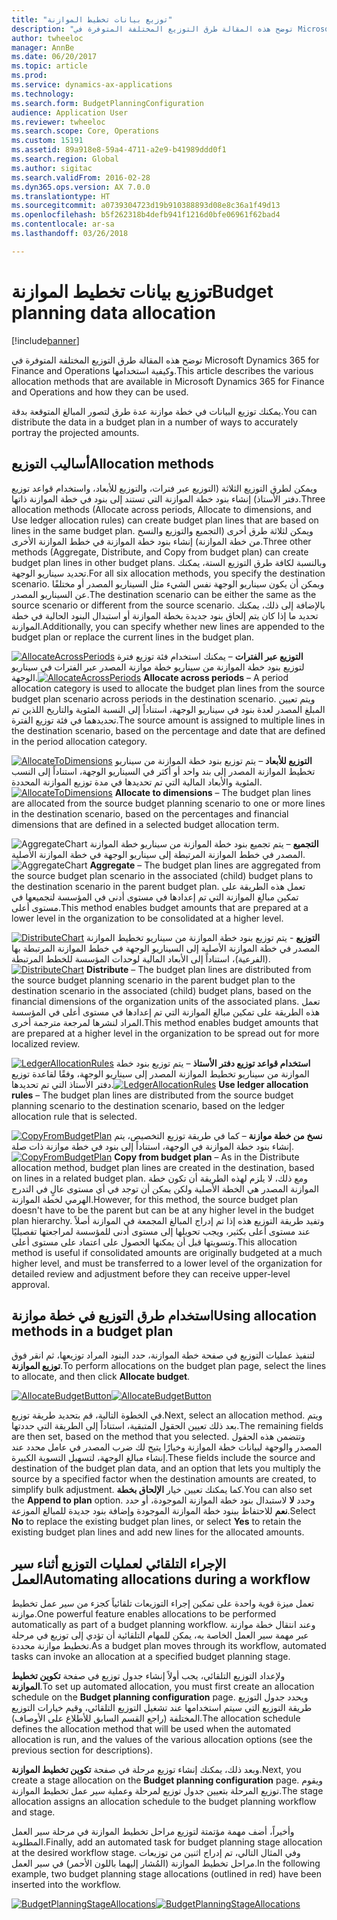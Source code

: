 ```yaml
---
title: "توزيع بيانات تخطيط الموازنة"
description: "توضح هذه المقالة طرق التوزيع المختلفة المتوفرة في Microsoft Dynamics 365 for Finance and Operations وكيفية استخدامها."
author: twheeloc
manager: AnnBe
ms.date: 06/20/2017
ms.topic: article
ms.prod: 
ms.service: dynamics-ax-applications
ms.technology: 
ms.search.form: BudgetPlanningConfiguration
audience: Application User
ms.reviewer: twheeloc
ms.search.scope: Core, Operations
ms.custom: 15191
ms.assetid: 89a918e8-59a4-4711-a2e9-b41989ddd0f1
ms.search.region: Global
ms.author: sigitac
ms.search.validFrom: 2016-02-28
ms.dyn365.ops.version: AX 7.0.0
ms.translationtype: HT
ms.sourcegitcommit: a0739304723d19b910388893d08e8c36a1f49d13
ms.openlocfilehash: b5f262318b4defb941f1216d0bfe06961f62bad4
ms.contentlocale: ar-sa
ms.lasthandoff: 03/26/2018

---
```


# <a name="budget-planning-data-allocation"></a><span data-ttu-id="6ca62-103">توزيع بيانات تخطيط الموازنة</span><span class="sxs-lookup"><span data-stu-id="6ca62-103">Budget planning data allocation</span></span>

[!include[banner](../includes/banner.md)]


<span data-ttu-id="6ca62-104">توضح هذه المقالة طرق التوزيع المختلفة المتوفرة في Microsoft Dynamics 365 for Finance and Operations وكيفية استخدامها.</span><span class="sxs-lookup"><span data-stu-id="6ca62-104">This article describes the various allocation methods that are available in Microsoft Dynamics 365 for Finance and Operations and how they can be used.</span></span>  

<span data-ttu-id="6ca62-105">يمكنك توزيع البيانات في خطة موازنة عدة طرق لتصور المبالغ المتوقعة بدقة.</span><span class="sxs-lookup"><span data-stu-id="6ca62-105">You can distribute the data in a budget plan in a number of ways to accurately portray the projected amounts.</span></span>

## <a name="allocation-methods"></a><span data-ttu-id="6ca62-106">أساليب التوزيع</span><span class="sxs-lookup"><span data-stu-id="6ca62-106">Allocation methods</span></span>
<span data-ttu-id="6ca62-107">ويمكن لطرق التوزيع الثلاثة (التوزيع عبر فترات، والتوزيع للأبعاد، واستخدام قواعد توزيع دفتر الأستاذ) إنشاء بنود خطة الموازنة التي تستند إلى بنود في خطة الموازنة ذاتها.</span><span class="sxs-lookup"><span data-stu-id="6ca62-107">Three allocation methods (Allocate across periods, Allocate to dimensions, and Use ledger allocation rules) can create budget plan lines that are based on lines in the same budget plan.</span></span> <span data-ttu-id="6ca62-108">ويمكن لثلاثة طرق أخرى (التجميع والتوزيع والنسخ من خطة الموازنة) إنشاء بنود خطة الموازنة في خطط الموازنة الأخرى.</span><span class="sxs-lookup"><span data-stu-id="6ca62-108">Three other methods (Aggregate, Distribute, and Copy from budget plan) can create budget plan lines in other budget plans.</span></span> <span data-ttu-id="6ca62-109">وبالنسبة لكافة طرق التوزيع الستة، يمكنك تحديد سيناريو الوجهة.</span><span class="sxs-lookup"><span data-stu-id="6ca62-109">For all six allocation methods, you specify the destination scenario.</span></span> <span data-ttu-id="6ca62-110">ويمكن أن يكون سيناريو الوجهة نفس الشيء مثل السيناريو المصدر أو مختلفًا عن السيناريو المصدر.</span><span class="sxs-lookup"><span data-stu-id="6ca62-110">The destination scenario can be either the same as the source scenario or different from the source scenario.</span></span> <span data-ttu-id="6ca62-111">بالإضافة إلى ذلك، يمكنك تحديد ما إذا كان يتم إلحاق بنود جديدة بخطة الموازنة أو استبدال البنود الحالية في خطة الموازنة.</span><span class="sxs-lookup"><span data-stu-id="6ca62-111">Additionally, you can specify whether new lines are appended to the budget plan or replace the current lines in the budget plan.</span></span>

<span data-ttu-id="6ca62-112">[![AllocateAcrossPeriods](./media/allocateacrossperiods-300x259.png)](./media/allocateacrossperiods.png)
**التوزيع عبر الفترات** – يمكنك استخدام فئة توزيع فترة لتوزيع بنود خطة الموازنة من سيناريو خطة موازنة المصدر عبر الفترات في سيناريو الوجهة.</span><span class="sxs-lookup"><span data-stu-id="6ca62-112">[![AllocateAcrossPeriods](./media/allocateacrossperiods-300x259.png)](./media/allocateacrossperiods.png)
**Allocate across periods** – A period allocation category is used to allocate the budget plan lines from the source budget plan scenario across periods in the destination scenario.</span></span> <span data-ttu-id="6ca62-113">ويتم تعيين المبلغ المصدر لعدة بنود في سيناريو الوجهة، استناداً إلى النسبة المئوية والتاريخ اللذين تم تحديدهما في فئة توزيع الفترة.</span><span class="sxs-lookup"><span data-stu-id="6ca62-113">The source amount is assigned to multiple lines in the destination scenario, based on the percentage and date that are defined in the period allocation category.</span></span>         

<span data-ttu-id="6ca62-114">[![AllocateToDimensions](./media/allocatetodimensions.jpg)](./media/allocatetodimensions.jpg)
**التوزيع للأبعاد** – يتم توزيع بنود خطة الموازنة من سيناريو تخطيط الموازنة المصدر إلى بند واحد أو أكثر في السيناريو الوجهة، استناداً إلى النسب المئوية والأبعاد المالية التي تم تحديدها في مدة توزيع الموازنة المحددة.</span><span class="sxs-lookup"><span data-stu-id="6ca62-114">[![AllocateToDimensions](./media/allocatetodimensions.jpg)](./media/allocatetodimensions.jpg)
**Allocate to dimensions** – The budget plan lines are allocated from the source budget planning scenario to one or more lines in the destination scenario, based on the percentages and financial dimensions that are defined in a selected budget allocation term.</span></span>           

<span data-ttu-id="6ca62-115">![AggregateChart](./media/aggregatechart-300x230.png)
**التجميع** – يتم تجميع بنود خطة الموازنة من سيناريو خطة الموازنة المصدر في خطط الموازنة المرتبطة إلى سيناريو الوجهة في خطة الموازنة الأصلية.</span><span class="sxs-lookup"><span data-stu-id="6ca62-115">![AggregateChart](./media/aggregatechart-300x230.png)
**Aggregate** – The budget plan lines are aggregated from the source budget plan scenario in the associated (child) budget plans to the destination scenario in the parent budget plan.</span></span> <span data-ttu-id="6ca62-116">تعمل هذه الطريقة على تمكين مبالغ الموازنة التي تم إعدادها في مستوى أدنى في المؤسسة لتجميعها في مستوى أعلى.</span><span class="sxs-lookup"><span data-stu-id="6ca62-116">This method enables budget amounts that are prepared at a lower level in the organization to be consolidated at a higher level.</span></span>          

<span data-ttu-id="6ca62-117">[![DistributeChart](./media/distributechart-300x230.png)](./media/distributechart.png)
**التوزيع** - يتم توزيع بنود خطة الموازنة من سيناريو تخطيط الموازنة المصدر في خطة الموازنة الأصلية إلى السيناريو الوجهة في خطط الموازنة المرتبطة بها (الفرعية)، استناداً إلى الأبعاد المالية لوحدات المؤسسة للخطط المرتبطة.</span><span class="sxs-lookup"><span data-stu-id="6ca62-117">[![DistributeChart](./media/distributechart-300x230.png)](./media/distributechart.png)
**Distribute** – The budget plan lines are distributed from the source budget planning scenario in the parent budget plan to the destination scenario in the associated (child) budget plans, based on the financial dimensions of the organization units of the associated plans.</span></span> <span data-ttu-id="6ca62-118">تعمل هذه الطريقة على تمكين مبالغ الموازنة التي تم إعدادها في مستوى أعلى في المؤسسة المراد لنشرها لمرجعة مترجمة أخرى.</span><span class="sxs-lookup"><span data-stu-id="6ca62-118">This method enables budget amounts that are prepared at a higher level in the organization to be spread out for more localized review.</span></span>           

<span data-ttu-id="6ca62-119">[![LedgerAllocationRules](./media/ledgerallocationrules-300x202.png)](./media/ledgerallocationrules.png)
**استخدام قواعد توزيع دفتر الأستاذ** – يتم توزيع بنود خطة الموازنة من سيناريو تخطيط الموازنة المصدر إلى سيناريو الوجهة، وفقًا لقاعدة توزيع دفتر الأستاذ‬ التي تم تحديدها.</span><span class="sxs-lookup"><span data-stu-id="6ca62-119">[![LedgerAllocationRules](./media/ledgerallocationrules-300x202.png)](./media/ledgerallocationrules.png)
**Use ledger allocation rules** – The budget plan lines are distributed from the source budget planning scenario to the destination scenario, based on the ledger allocation rule that is selected.</span></span> 

<span data-ttu-id="6ca62-120">[![CopyFromBudgetPlan](./media/copyfrombudgetplan-187x300.png)](./media/copyfrombudgetplan.png)
**نسخ من خطة موازنة‬** – كما في طريقة توزيع التخصيص، يتم إنشاء بنود خطة الموازنة في الوجهة، استناداً إلى بنود في خطة موازنة ذات صلة.</span><span class="sxs-lookup"><span data-stu-id="6ca62-120">[![CopyFromBudgetPlan](./media/copyfrombudgetplan-187x300.png)](./media/copyfrombudgetplan.png)
**Copy from budget plan** – As in the Distribute allocation method, budget plan lines are created in the destination, based on lines in a related budget plan.</span></span> <span data-ttu-id="6ca62-121">ومع ذلك، لا يلزم لهذه الطريقة أن تكون خطة الموازنة المصدر هي الخطة الأصلية ولكن يمكن أن توجد في أي مستوى عالٍ في التدرج الهرمي لخطة الموازنة.</span><span class="sxs-lookup"><span data-stu-id="6ca62-121">However, for this method, the source budget plan doesn't have to be the parent but can be at any higher level in the budget plan hierarchy.</span></span> <span data-ttu-id="6ca62-122">وتفيد طريقة التوزيع هذه إذا تم إدراج المبالغ المجمعة في الموازنة أصلاً عند مستوى أعلى بكثير، ويجب تحويلها إلى مستوى أدنى للمؤسسة لمراجعتها تفصيليًا وتسويتها قبل أن يمكنها الحصول على اعتماد على مستوى أعلى.</span><span class="sxs-lookup"><span data-stu-id="6ca62-122">This allocation method is useful if consolidated amounts are originally budgeted at a much higher level, and must be transferred to a lower level of the organization for detailed review and adjustment before they can receive upper-level approval.</span></span>          

## <a name="using-allocation-methods-in-a-budget-plan"></a><span data-ttu-id="6ca62-123">استخدام طرق التوزيع في خطة موازنة</span><span class="sxs-lookup"><span data-stu-id="6ca62-123">Using allocation methods in a budget plan</span></span>
<span data-ttu-id="6ca62-124">لتنفيذ عمليات التوزيع في صفحة خطة الموازنة، حدد البنود المراد توزيعها، ثم انقر فوق **توزيع الموازنة**.</span><span class="sxs-lookup"><span data-stu-id="6ca62-124">To perform allocations on the budget plan page, select the lines to allocate, and then click **Allocate budget**.</span></span>

<span data-ttu-id="6ca62-125">[![AllocateBudgetButton](./media/allocatebudgetbutton-300x84.png)](./media/allocatebudgetbutton.png)</span><span class="sxs-lookup"><span data-stu-id="6ca62-125">[![AllocateBudgetButton](./media/allocatebudgetbutton-300x84.png)](./media/allocatebudgetbutton.png)</span></span> 

<span data-ttu-id="6ca62-126">في الخطوة التالية، قم بتحديد طريقة توزيع.</span><span class="sxs-lookup"><span data-stu-id="6ca62-126">Next, select an allocation method.</span></span> <span data-ttu-id="6ca62-127">ويتم بعد ذلك تعيين الحقول المتبقية، استناداً إلى الطريقة التي حددتها.</span><span class="sxs-lookup"><span data-stu-id="6ca62-127">The remaining fields are then set, based on the method that you selected.</span></span> <span data-ttu-id="6ca62-128">وتتضمن هذه الحقول المصدر والوجهة لبيانات خطة الموازنة وخيارًا يتيح لك ضرب المصدر في عامل محدد عند إنشاء مبالغ الوجهة، لتسهيل التسوية الكبيرة.</span><span class="sxs-lookup"><span data-stu-id="6ca62-128">These fields include the source and destination of the budget plan data, and an option that lets you multiply the source by a specified factor when the destination amounts are created, to simplify bulk adjustment.</span></span> <span data-ttu-id="6ca62-129">كما يمكنك تعيين خيار **الإلحاق بخطة**.</span><span class="sxs-lookup"><span data-stu-id="6ca62-129">You can also set the **Append to plan** option.</span></span> <span data-ttu-id="6ca62-130">وحدد **لا** لاستبدال بنود خطة الموازنة الموجودة، أو حدد **نعم** للاحتفاظ ببنود خطة الموازنة الموجودة وإضافة بنود جديدة للمبالغ الموزعة.</span><span class="sxs-lookup"><span data-stu-id="6ca62-130">Select **No** to replace the existing budget plan lines, or select **Yes** to retain the existing budget plan lines and add new lines for the allocated amounts.</span></span>

## <a name="automating-allocations-during-a-workflow"></a><span data-ttu-id="6ca62-131">الإجراء التلقائي لعمليات التوزيع أثناء سير العمل</span><span class="sxs-lookup"><span data-stu-id="6ca62-131">Automating allocations during a workflow</span></span>
<span data-ttu-id="6ca62-132">تعمل ميزة قوية واحدة على تمكين إجراء التوزيعات تلقائياً كجزء من سير عمل تخطيط موازنة.</span><span class="sxs-lookup"><span data-stu-id="6ca62-132">One powerful feature enables allocations to be performed automatically as part of a budget planning workflow.</span></span> <span data-ttu-id="6ca62-133">وعند انتقال خطة موازنة عبر مهمة سير العمل الخاصة به، يمكن للمهام التلقائية أن تؤدي إلى توزيع في مرحلة تخطيط موازنة محددة.</span><span class="sxs-lookup"><span data-stu-id="6ca62-133">As a budget plan moves through its workflow, automated tasks can invoke an allocation at a specified budget planning stage.</span></span> 

<span data-ttu-id="6ca62-134">ولإعداد التوزيع التلقائي، يجب أولاً إنشاء جدول توزيع في صفحة **تكوين تخطيط الموازنة**.</span><span class="sxs-lookup"><span data-stu-id="6ca62-134">To set up automated allocation, you must first create an allocation schedule on the **Budget planning configuration** page.</span></span> <span data-ttu-id="6ca62-135">ويحدد جدول التوزيع طريقة التوزيع التي سيتم استخدامها عند تشغيل التوزيع التلقائي، وقيم خيارات التوزيع المختلفة (راجع القسم السابق للأطلاع على الأوصاف).</span><span class="sxs-lookup"><span data-stu-id="6ca62-135">The allocation schedule defines the allocation method that will be used when the automated allocation is run, and the values of the various allocation options (see the previous section for descriptions).</span></span> 

<span data-ttu-id="6ca62-136">وبعد ذلك، يمكنك إنشاء توزيع مرحلة في صفحة **تكوين تخطيط الموازنة**.</span><span class="sxs-lookup"><span data-stu-id="6ca62-136">Next, you create a stage allocation on the **Budget planning configuration** page.</span></span> <span data-ttu-id="6ca62-137">ويقوم توزيع المرحلة بتعيين جدول توزيع لمرحلة وعملية سير عمل تخطيط الموازنة.</span><span class="sxs-lookup"><span data-stu-id="6ca62-137">The stage allocation assigns an allocation schedule to the budget planning workflow and stage.</span></span> 

<span data-ttu-id="6ca62-138">وأخيراً، أضف مهمة مؤتمتة لتوزيع مراحل تخطيط الموازنة في مرحلة سير العمل المطلوبة.</span><span class="sxs-lookup"><span data-stu-id="6ca62-138">Finally, add an automated task for budget planning stage allocation at the desired workflow stage.</span></span> <span data-ttu-id="6ca62-139">وفي المثال التالي، تم إدراج اثنين من توزيعات مراحل تخطيط الموازنة (المُشار إليهما باللون الأحمر) في سير العمل.</span><span class="sxs-lookup"><span data-stu-id="6ca62-139">In the following example, two budget planning stage allocations (outlined in red) have been inserted into the workflow.</span></span>

<span data-ttu-id="6ca62-140">[![BudgetPlanningStageAllocations](./media/budgetplanningstageallocations-300x300.png)](./media/budgetplanningstageallocations.png)</span><span class="sxs-lookup"><span data-stu-id="6ca62-140">[![BudgetPlanningStageAllocations](./media/budgetplanningstageallocations-300x300.png)](./media/budgetplanningstageallocations.png)</span></span>




